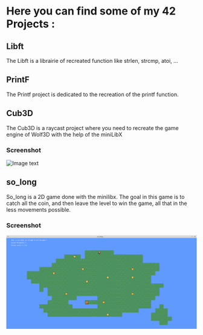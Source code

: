 # Here you can find some of my 42 Projects :

## Libft

The Libft is a librairie of recreated function  like strlen, strcmp, atoi, ...

## PrintF

The Printf project is dedicated to the recreation of the printf function.

## Cub3D

The Cub3D is a raycast project where you need to recreate the game engine of Wolf3D with the help of the miniLibX

### Screenshot
![Image text](/Cub3D/save.bmp)

## so_long

So_long is a 2D game done with the minilibx. The goal in this game is to catch all the coin, and then leave the level to win the game, all that in the less movements possible.

### Screenshot
![Image text](/so_long/so_long.png)
